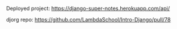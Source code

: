 Deployed project: https://django-super-notes.herokuapp.com/api/

djorg repo: https://github.com/LambdaSchool/Intro-Django/pull/78

